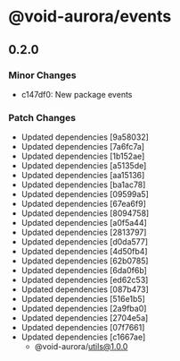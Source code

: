 # @void-aurora/events

## 0.2.0

### Minor Changes

- c147df0: New package events

### Patch Changes

- Updated dependencies [9a58032]
- Updated dependencies [7a6fc7a]
- Updated dependencies [1b152ae]
- Updated dependencies [a5135de]
- Updated dependencies [aa15136]
- Updated dependencies [ba1ac78]
- Updated dependencies [09599a5]
- Updated dependencies [67ea6f9]
- Updated dependencies [8094758]
- Updated dependencies [a0f5a44]
- Updated dependencies [2813797]
- Updated dependencies [d0da577]
- Updated dependencies [4d50fb4]
- Updated dependencies [62b0785]
- Updated dependencies [6da0f6b]
- Updated dependencies [ed62c53]
- Updated dependencies [087b473]
- Updated dependencies [516e1b5]
- Updated dependencies [2a9fba0]
- Updated dependencies [2704e5a]
- Updated dependencies [07f7661]
- Updated dependencies [c1667ae]
  - @void-aurora/utils@1.0.0
